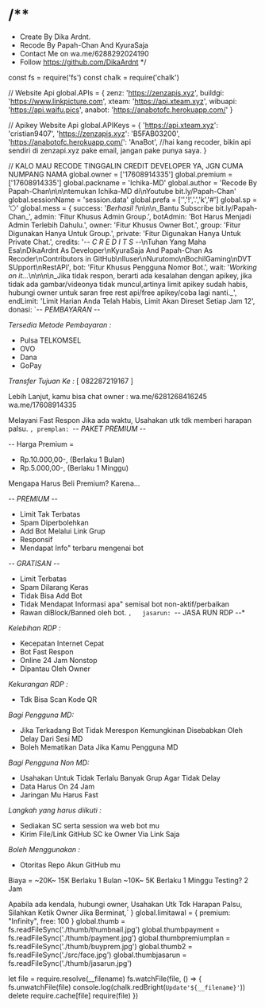 # /**
   * Create By Dika Ardnt.
   * Recode By Papah-Chan And KyuraSaja
   * Contact Me on wa.me/6288292024190
   * Follow https://github.com/DikaArdnt
*/

const fs = require('fs')
const chalk = require('chalk')

// Website Api
global.APIs = {
	zenz: 'https://zenzapis.xyz',
    buildgi: 'https://www.linkpicture.com',
    xteam: 'https://api.xteam.xyz',
    wibuapi: 'https://api.waifu.pics',
    anabot: 'https://anabotofc.herokuapp.com/'
}

// Apikey Website Api
global.APIKeys = {
    'https://api.xteam.xyz': 'cristian9407',
	'https://zenzapis.xyz': 'B5FAB03200',
    'https://anabotofc.herokuapp.com/': 'AnaBot', //hai kang recoder, bikin api sendiri di zenzapi.xyz pake email, jangan pake punya saya.
}

// KALO MAU RECODE TINGGALIN CREDIT DEVELOPER YA, JGN CUMA NUMPANG NAMA
global.owner = ['17608914335']
global.premium = ['17608914335']
global.packname = 'Ichika-MD'
global.author = 'Recode By Papah-Chan\n\n\ntemukan Ichika-MD di\nYoutube bit.ly/Papah-Chan'
global.sessionName = 'session.data'
global.prefa = ['','!','.','k','#']
global.sp = '⭔'
global.mess = {
    success: '*Berhasil !*\n\n\n_Bantu Subscribe bit.ly/Papah-Chan_',
    admin: 'Fitur Khusus Admin Group.',
    botAdmin: 'Bot Harus Menjadi Admin Terlebih Dahulu.',
    owner: 'Fitur Khusus Owner Bot.',
    group: 'Fitur Digunakan Hanya Untuk Group.',
    private: 'Fitur Digunakan Hanya Untuk Private Chat.',
    credits: '-- *C R E D I T S* --\nTuhan Yang Maha Esa\nDikaArdnt As Developer\nKyuraSaja And Papah-Chan As Recoder\nContributors in GitHub\nIluser\nNurutomo\nBochilGaming\nDVT SUpport\nRestAPI',
    bot: 'Fitur Khusus Pengguna Nomor Bot.',
    wait: '*Working on it...*\n\n\n\n_Jika tidak respon, berarti ada kesalahan dengan apikey, jika tidak ada gambar/videonya tidak muncul,artinya limit apikey sudah habis, hubungi owner untuk saran free rest api/free apikey/coba lagi nanti._',
    endLimit: 'Limit Harian Anda Telah Habis, Limit Akan Direset Setiap Jam 12',
     donasi: `-- *PEMBAYARAN* --
    
*Tersedia Metode Pembayaran :*
- Pulsa TELKOMSEL
- OVO
- Dana
- GoPay

*Transfer Tujuan Ke :*
[ 082287219167 ]

Lebih Lanjut, kamu bisa chat owner :
wa.me/6281268416245
wa.me/17608914335

Melayani Fast Respon Jika ada waktu,
Usahakan utk tdk memberi harapan palsu.
`,
  premplan: `-- *PAKET PREMIUM* --
    
-- Harga Premium = 
- Rp.10.000,00-, (Berlaku 1 Bulan)
- Rp.5.000,00-, (Berlaku 1 Minggu)

Mengapa Harus Beli Premium?
Karena...

*-- PREMIUM --*
- Limit Tak Terbatas
- Spam Diperbolehkan
- Add Bot Melalui Link Grup 
- Responsif
- Mendapat Info" terbaru mengenai bot

*-- GRATISAN --*
- Limit Terbatas
- Spam Dilarang Keras
- Tidak Bisa Add Bot
- Tidak Mendapat Informasi apa" semisal bot non-aktif/perbaikan
- Rawan diBlock/Banned oleh bot.
    `,  
jasarun: `-- JASA RUN RDP --*
    
*Kelebihan RDP :*
- Kecepatan Internet Cepat
- Bot Fast Respon
- Online 24 Jam Nonstop
- Dipantau Oleh Owner

*Kekurangan RDP :*
- Tdk Bisa Scan Kode QR 

*Bagi Pengguna MD:*
- Jika Terkadang Bot Tidak Merespon Kemungkinan Disebabkan Oleh Delay Dari Sesi MD
- Boleh Mematikan Data Jika Kamu Pengguna MD

*Bagi Pengguna Non MD:*
- Usahakan Untuk Tidak Terlalu Banyak Grup Agar Tidak Delay
- Data Harus On 24 Jam
- Jaringan Mu Harus Fast

*Langkah yang harus diikuti :*
- Sediakan SC serta session wa web bot mu
- Kirim File/Link GitHub SC ke Owner Via Link Saja

*Boleh Menggunakan :*
- Otoritas Repo Akun GitHub mu

Biaya = 
~20K~ 15K Berlaku 1 Bulan
~10K~ 5K Berlaku 1 Minggu
Testing? 2 Jam

Apabila ada kendala, hubungi owner,
Usahakan Utk Tdk Harapan Palsu,
Silahkan Ketik Owner Jika Berminat,`
}
global.limitawal = {
    premium: "Infinity",
    free: 100
}
global.thumb = fs.readFileSync('./thumb/thumbnail.jpg')
global.thumbpayment = fs.readFileSync('./thumb/payment.jpg')
global.thumbpremiumplan = fs.readFileSync('./thumb/buyprem.jpg')
global.thumb2 = fs.readFileSync('./src/face.jpg')
global.thumbjasarun = fs.readFileSync('./thumb/jasarun.jpg')

let file = require.resolve(__filename)
fs.watchFile(file, () => {
	fs.unwatchFile(file)
	console.log(chalk.redBright(`Update'${__filename}'`))
	delete require.cache[file]
	require(file)
})
